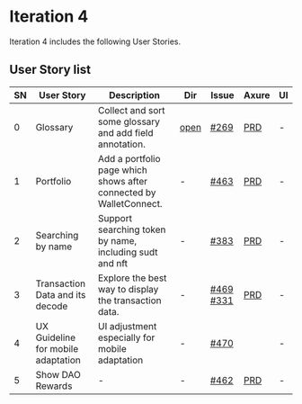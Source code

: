 # Iteration 4
Iteration 4 includes the following User Stories.

## User Story list

| SN | User Story | Description | Dir | Issue | Axure | UI |
|----|------------|-------------|-----|-----------|-------|-------|
| 0 | Glossary | Collect and sort some glossary and add field annotation. | [open](/CKB-Explorer-PRDs/Others/Glossary/Ongoing.md)| [#269](https://github.com/Magickbase/ckb-explorer-public-issues/issues/269) | [PRD](https://vs0cjf.axshare.com/?id=4wptw3&p=_269_add_field_annotation&g=1) |- |
| 1 | Portfolio | Add a portfolio page which shows after connected by WalletConnect. |-| [#463](https://github.com/Magickbase/ckb-explorer-public-issues/issues/463) | [PRD](https://vs0cjf.axshare.com/?id=rycejr&p=_253_portfolio&g=1) |-|-|- |
| 2 | Searching by name |Support searching token by name, including sudt and nft | - |[#383](https://github.com/Magickbase/ckb-explorer-public-issues/issues/383)|[PRD](https://vs0cjf.axshare.com/?id=1hl6lb&p=_383_support_searching_token_by_name__including_su&g=1)|- |
| 3 | Transaction Data and its decode | Explore the best way to display the transaction data. | - |[#469](https://github.com/Magickbase/ckb-explorer-public-issues/issues/469) [#331](https://github.com/Magickbase/ckb-explorer-public-issues/issues/331)|[PRD](https://vs0cjf.axshare.com/?id=2vp573&p=%E4%BA%A4%E6%98%93%E8%AF%A6%E6%83%85%E5%B1%95%E7%A4%BA%E5%BD%A2%E5%BC%8F%E8%B0%83%E6%95%B4proposal&g=1)|- |
| 4 | UX Guideline for mobile adaptation | UI adjustment especially for mobile adaptation | - |[#470](https://github.com/Magickbase/ckb-explorer-public-issues/issues/470)||- |
| 5 | Show DAO Rewards |-|-|[#462](https://github.com/Magickbase/ckb-explorer-public-issues/issues/462)|[PRD](https://vs0cjf.axshare.com/?id=vsq6ym&g=14)|-|
